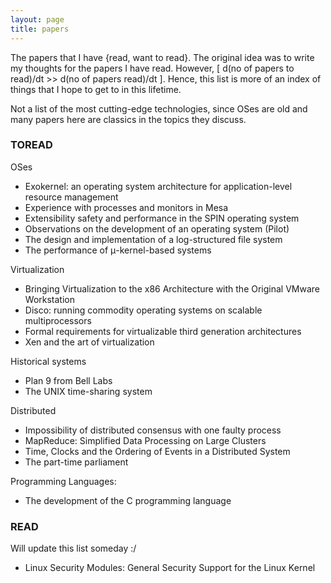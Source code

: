```yaml
---
layout: page
title: papers
---
```


The papers that I have {read, want to read}. The original idea was to write my thoughts for the papers I have read. However, \[ d(no of papers to read)/dt \>\> d(no of papers read)/dt \]. Hence, this list is more of an index of things that I hope to get to in this lifetime. 

Not a list of the most cutting-edge technologies, since OSes are old and many papers here are classics in the topics they discuss.

### TOREAD

OSes
- Exokernel: an operating system architecture for application-level resource management
- Experience with processes and monitors in Mesa
- Extensibility safety and performance in the SPIN operating system
- Observations on the development of an operating system (Pilot)
- The design and implementation of a log-structured file system
- The performance of μ-kernel-based systems

Virtualization
- Bringing Virtualization to the x86 Architecture with the Original VMware Workstation
- Disco: running commodity operating systems on scalable multiprocessors 
- Formal requirements for virtualizable third generation architectures
- Xen and the art of virtualization

Historical systems
- Plan 9 from Bell Labs
- The UNIX time-sharing system

Distributed
- Impossibility of distributed consensus with one faulty process
- MapReduce: Simplified Data Processing on Large Clusters
- Time, Clocks and the Ordering of Events in a Distributed System
- The part-time parliament

Programming Languages:
- The development of the C programming language

### READ

Will update this list someday :/

- Linux Security Modules: General Security Support for the Linux Kernel

